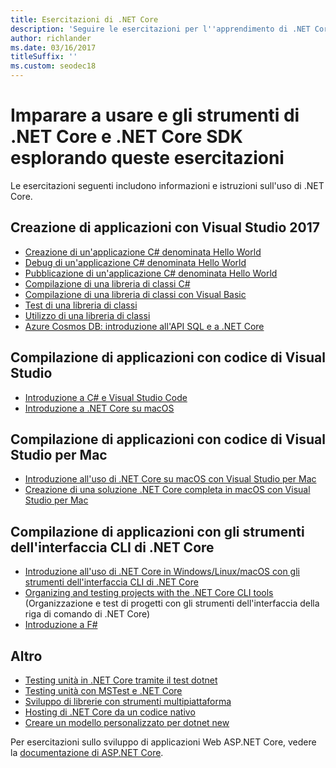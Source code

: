 ```yaml
---
title: Esercitazioni di .NET Core
description: 'Seguire le esercitazioni per l''apprendimento di .NET Core per compilare applicazioni e librerie su Mac, Linux e Windows.'
author: richlander
ms.date: 03/16/2017
titleSuffix: ''
ms.custom: seodec18
---
```

# <a name="learn-net-core-and-the-net-core-sdk-tools-by-exploring-these-tutorials"></a>Imparare a usare e gli strumenti di .NET Core e .NET Core SDK esplorando queste esercitazioni

Le esercitazioni seguenti includono informazioni e istruzioni sull'uso di .NET Core.

## <a name="building-applications-with-visual-studio-2017"></a>Creazione di applicazioni con Visual Studio 2017

- [Creazione di un'applicazione C# denominata Hello World](with-visual-studio.md)
- [Debug di un'applicazione C# denominata Hello World](debugging-with-visual-studio.md)
- [Pubblicazione di un'applicazione C# denominata Hello World](publishing-with-visual-studio.md)
- [Compilazione di una libreria di classi C#](library-with-visual-studio.md)
- [Compilazione di una libreria di classi con Visual Basic](vb-library-with-visual-studio.md)
- [Test di una libreria di classi](testing-library-with-visual-studio.md)
- [Utilizzo di una libreria di classi](consuming-library-with-visual-studio.md)
- [Azure Cosmos DB: introduzione all'API SQL e a .NET Core](/azure/cosmos-db/sql-api-dotnetcore-get-started)

## <a name="building-applications-with-visual-studio-code"></a>Compilazione di applicazioni con codice di Visual Studio

- [Introduzione a C# e Visual Studio Code](with-visual-studio-code.md)
- [Introduzione a .NET Core su macOS](using-on-macos.md)

## <a name="building-applications-with-visual-studio-for-mac"></a>Compilazione di applicazioni con codice di Visual Studio per Mac

- [Introduzione all'uso di .NET Core su macOS con Visual Studio per Mac](using-on-mac-vs.md)
- [Creazione di una soluzione .NET Core completa in macOS con Visual Studio per Mac](using-on-mac-vs-full-solution.md)

## <a name="building-applications-with-the-net-core-cli-tools"></a>Compilazione di applicazioni con gli strumenti dell'interfaccia CLI di .NET Core

- [Introduzione all'uso di .NET Core in Windows/Linux/macOS con gli strumenti dell'interfaccia CLI di .NET Core](using-with-xplat-cli.md)
- [Organizing and testing projects with the .NET Core CLI tools](testing-with-cli.md) (Organizzazione e test di progetti con gli strumenti dell'interfaccia della riga di comando di .NET Core)
- [Introduzione a F#](../../fsharp/get-started/get-started-command-line.md)

## <a name="other"></a>Altro
- [Testing unità in .NET Core tramite il test dotnet](../testing/unit-testing-with-dotnet-test.md)
- [Testing unità con MSTest e .NET Core](../testing/unit-testing-with-mstest.md)
- [Sviluppo di librerie con strumenti multipiattaforma](libraries.md)
- [Hosting di .NET Core da un codice nativo](netcore-hosting.md)
- [Creare un modello personalizzato per dotnet new](create-custom-template.md)

Per esercitazioni sullo sviluppo di applicazioni Web ASP.NET Core, vedere la [documentazione di ASP.NET Core](/aspnet/core/).
